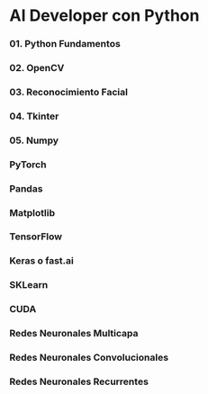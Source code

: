 # AI Developer con Python
### 01. Python Fundamentos
### 02. OpenCV
### 03. Reconocimiento Facial
### 04. Tkinter
### 05. Numpy
### PyTorch
### Pandas
### Matplotlib
### TensorFlow
### Keras o fast.ai
### SKLearn
### CUDA
### Redes Neuronales Multicapa
### Redes Neuronales Convolucionales
### Redes Neuronales Recurrentes
